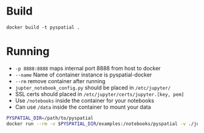 # Build
```
docker build -t pyspatial .
```

# Running
 * `-p 8888:8888`  maps internal port 8888 from host to docker
 * `--name` Name of container instance is pyspatial-docker
 * `--rm` remove container after running
 * `jupter_notebook_config.py` should be placed in `/etc/jupyter/`
 * SSL certs should placed in `/etc/jupyter/certs/jupyter.[key, pem]`
 * Use `/notebooks` inside the container for your notebooks 
 * Can use `/data` inside the container to mount your data

```bash
PYSPATIAL_DIR=/path/to/pyspatial
docker run --rm -v $PYSPATIAL_DIR/examples:/notebooks/pyspatial -v ./jupyter:/etc/jupyter -v $PYSPATIAL_DIR/test:/notebooks/test -p 8889:8888 --name pyspatial-docker pyspatial
```
